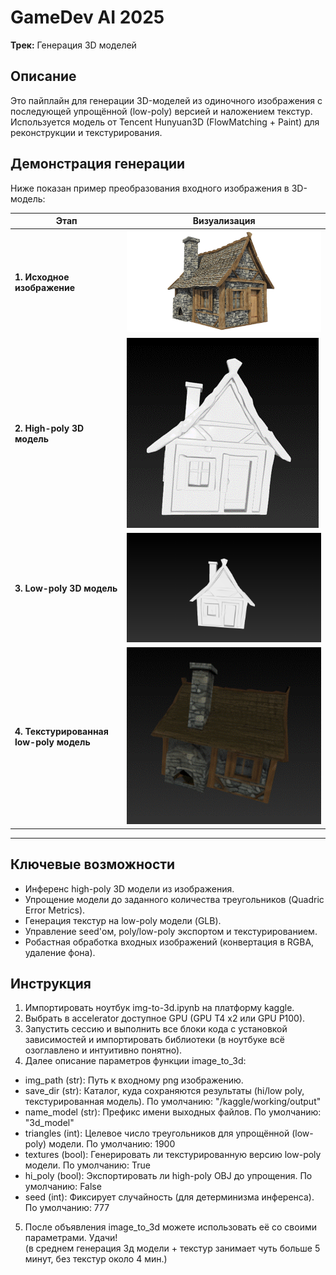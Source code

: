 # GameDev AI 2025   
**Трек:** Генерация 3D моделей  

## Описание
Это пайплайн для генерации 3D-моделей из одиночного изображения с последующей упрощённой (low-poly) версией и наложением текстур. Используется модель от Tencent Hunyuan3D (FlowMatching + Paint) для реконструкции и текстурирования.  
  
## Демонстрация генерации   
Ниже показан пример преобразования входного изображения в 3D-модель:  
  
| Этап | Визуализация |  
|------|--------------|  
| **1. Исходное изображение** | ![Input Image](img/source_img.png) |  
| **2. High-poly 3D модель** | ![Hi-poly](img/house_hi.gif) |  
| **3. Low-poly 3D модель** | ![Low-poly](img/house_low.gif) |  
| **4. Текстурированная low-poly модель** | ![Textured](img/house_text_low.gif) |  
  
---  
  
## Ключевые возможности  
- Инференс high-poly 3D модели из изображения.  
- Упрощение модели до заданного количества треугольников (Quadric Error Metrics).  
- Генерация текстур на low-poly модели (GLB).  
- Управление seed'ом, poly/low-poly экспортом и текстурированием.  
- Робастная обработка входных изображений (конвертация в RGBA, удаление фона).
  
## Инструкция  
1. Импортировать ноутбук img-to-3d.ipynb на платформу kaggle.  
2. Выбрать в accelerator доступное GPU (GPU T4 x2 или GPU P100).    
3. Запустить сессию и выполнить все блоки кода с установкой зависимостей и импортировать библиотеки (в ноутбуке всё озоглавлено и интуитивно понятно).  
4. Далее описание параметров функции image_to_3d:  
  - img_path (str): Путь к входному png изображению.  
  - save_dir (str): Каталог, куда сохраняются результаты (hi/low poly, текстурированная модель). По умолчанию: "/kaggle/working/output"    
  - name_model (str): Префикс имени выходных файлов. По умолчанию: "3d_model" 
  - triangles (int): Целевое число треугольников для упрощённой (low-poly) модели. По умолчанию: 1900
  - textures (bool): Генерировать ли текстурированную версию low-poly модели. По умолчанию: True    
  - hi_poly (bool): Экспортировать ли high-poly OBJ до упрощения. По умолчанию: False 
  - seed (int): Фиксирует случайность (для детерминизма инференса). По умолчанию: 777  
5. После объявления image_to_3d можете использовать её со своими параметрами. Удачи!  
(в среднем генерация 3д модели + текстур занимает чуть больше 5 минут, без текстур около 4 мин.)
